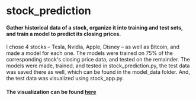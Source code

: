 # stock_prediction

#### Gather historical data of a stock, organize it into training and test sets, and train a model to predict its closing prices.

I chose 4 stocks – Tesla, Nvidia, Apple, Disney – as well as Bitcoin, and made a model for each one. The models were trained on 75% of the corresponding stock's closing price data, and tested on the remainder. The models were made, trained, and tested in stock_prediction.py, the test data was saved there as well, which can be found in the model_data folder. 
And, the test data was visualized using stock_app.py.

#### The visualization can be found [here](https://share.streamlit.io/hzarashid/stock_prediction/main/stock_app.py) 
